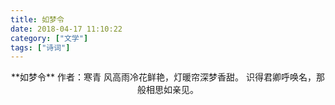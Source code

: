 ```yaml
---
title: 如梦令
date: 2018-04-17 11:10:22
category: ["文学"]
tags: ["诗词"]
---
```

<center>
**如梦令**
作者：寒青
<!--more-->
风高雨冷花鲜艳，灯暖帘深梦香甜。
识得君卿呼唤名，那般相思如亲见。
</center>
